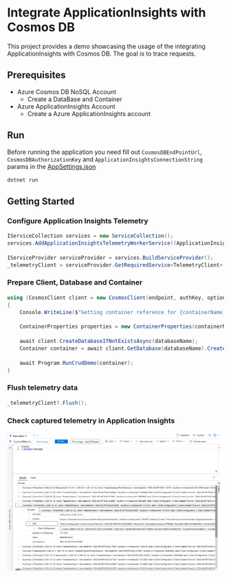 # Integrate ApplicationInsights with Cosmos DB

This project provides a demo showcasing the usage of the integrating ApplicationInsights with Cosmos DB. The goal is to trace requests.

## Prerequisites

- Azure Cosmos DB NoSQL Account
  - Create a DataBase and Container
- Azure ApplicationInsights Account
  - Create a Azure ApplicationInsights account

## Run

Before running the application you need fill out `CosmosDBEndPointUrl`, `CosmosDBAuthorizationKey` and `ApplicationInsightsConnectionString` params in the [AppSettings.json](AppSettings.json)

```PowerShell
dotnet run
```

## Getting Started

### Configure Application Insights Telemetry

```C#
IServiceCollection services = new ServiceCollection();
services.AddApplicationInsightsTelemetryWorkerService((ApplicationInsightsServiceOptions options) => options.ConnectionString = aiConnectionString);

IServiceProvider serviceProvider = services.BuildServiceProvider();
_telemetryClient = serviceProvider.GetRequiredService<TelemetryClient>();
```

### Prepare Client, Database and Container

```C#
using (CosmosClient client = new CosmosClient(endpoint, authKey, options))
{
    Console.WriteLine($"Getting container reference for {containerName}.");

    ContainerProperties properties = new ContainerProperties(containerName, partitionKeyPath: "/id");

    await client.CreateDatabaseIfNotExistsAsync(databaseName);
    Container container = await client.GetDatabase(databaseName).CreateContainerIfNotExistsAsync(properties);

    await Program.RunCrudDemo(container);
}
```

### Flush telemetry data

```C#
_telemetryClient?.Flush();
```

### Check captured telemetry in Application Insights

![Alt text](image.png)
